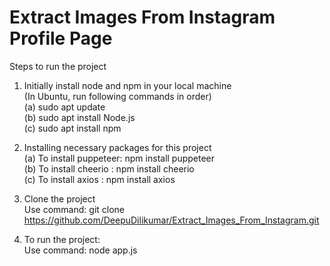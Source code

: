 # Extract Images From Instagram Profile Page    
     
Steps to run the project   

1. Initially install node and npm in your local machine  
(In Ubuntu, run following commands in order)  
   (a) sudo apt update   
   (b) sudo apt install Node.js   
   (c) sudo apt install npm   
       
2. Installing necessary packages for this project   
   (a) To install puppeteer:  npm install puppeteer    
   (b) To install cheerio  :  npm install cheerio    
   (c) To install axios    :  npm install axios    
        
      
3. Clone the project    
    Use command: git clone https://github.com/DeepuDilikumar/Extract_Images_From_Instagram.git   
     
4. To run the project:    
    Use command: node app.js    
